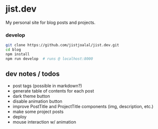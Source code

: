 # jist.dev

My personal site for blog posts and projects.

### develop

```sh
git clone https://github.com/jistjoalal/jist.dev.git
cd blog
npm install
npm run develop  # runs @ localhost:8000
```

## dev notes / todos

- post tags (possible in markdown?)
- generate table of contents for each post
- dark theme button
- disable animation button
- improve PostTitle and ProjectTitle components (img, description, etc.)
- make some project posts
- deploy
- mouse interaction w/ animation
